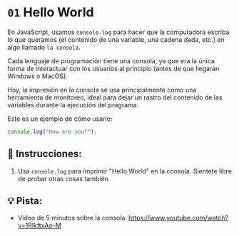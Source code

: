 # `01` Hello World

En JavaScript, usamos `console.log` para hacer que la computadora escriba lo que queramos (el contenido de una variable, una cadena dada, etc.) en algo llamado `la consola`.

Cada lenguaje de programación tiene una consola, ya que era la única forma de interactuar con los usuarios al principio (antes de que llegaran Windows o MacOS). 

Hoy, la impresión en la consola se usa principalmente como una herramienta de monitoreo, ideal para dejar un rastro del contenido de las variables durante la ejecución del programa.

Este es un ejemplo de cómo usarlo:

```js
console.log("How are you?");
```

## 📝 Instrucciones:

1. Usa `console.log` para imprimir "Hello World" en la consola. Sientete libre de probar otras cosas también.

## 💡 Pista:

+ Video de 5 minutos sobre la consola: https://www.youtube.com/watch?v=1RlkftxAo-M